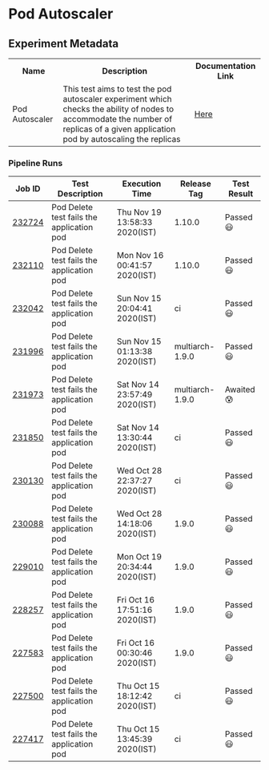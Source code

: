 # Pod Autoscaler

## Experiment Metadata

<table>
<tr>
<th> Name </th>
<th> Description </th>
<th> Documentation Link </th>
</tr>
<tr>
 <td> Pod Autoscaler </td>
 <td> This test aims to test the pod autoscaler experiment which checks the ability of nodes to accommodate the number of replicas of a given application pod by autoscaling the replicas</td>
 <td>  <a href="https://docs.litmuschaos.io/docs/pod-autoscaler/"> Here </a> </td>
 </tr>
 </table>

### Pipeline Runs

| Job ID |   Test Description         | Execution Time | Release Tag   | Test Result   |
 |---------|---------------------------| --------------|--------|--------|
|     <a href= "https://gitlab.mayadata.io/litmuschaos/litmus-e2e/-/jobs/232724">232724</a>           |  Pod Delete test fails the application pod           | Thu Nov 19 13:58:33 2020(IST)  | 1.10.0 | Passed :smiley: |
|     <a href= "https://gitlab.mayadata.io/litmuschaos/litmus-e2e/-/jobs/232110">232110</a>           |  Pod Delete test fails the application pod           | Mon Nov 16 00:41:57 2020(IST)  | 1.10.0 | Passed :smiley: |
|     <a href= "https://gitlab.mayadata.io/litmuschaos/litmus-e2e/-/jobs/232042">232042</a>           |  Pod Delete test fails the application pod           | Sun Nov 15 20:04:41 2020(IST)  | ci | Passed :smiley: |
|     <a href= "https://gitlab.mayadata.io/litmuschaos/litmus-e2e/-/jobs/231996">231996</a>           |  Pod Delete test fails the application pod           | Sun Nov 15 01:13:38 2020(IST)  | multiarch-1.9.0 | Passed :smiley: |
|     <a href= "https://gitlab.mayadata.io/litmuschaos/litmus-e2e/-/jobs/231973">231973</a>           |  Pod Delete test fails the application pod           | Sat Nov 14 23:57:49 2020(IST)  | multiarch-1.9.0 | Awaited :cold_sweat: |
|     <a href= "https://gitlab.mayadata.io/litmuschaos/litmus-e2e/-/jobs/231850">231850</a>           |  Pod Delete test fails the application pod           | Sat Nov 14 13:30:44 2020(IST)  | ci | Passed :smiley: |
|     <a href= "https://gitlab.mayadata.io/litmuschaos/litmus-e2e/-/jobs/230130">230130</a>           |  Pod Delete test fails the application pod           | Wed Oct 28 22:37:27 2020(IST)  | ci | Passed :smiley: |
|     <a href= "https://gitlab.mayadata.io/litmuschaos/litmus-e2e/-/jobs/230088">230088</a>           |  Pod Delete test fails the application pod           | Wed Oct 28 14:18:06 2020(IST)  | 1.9.0 | Passed :smiley: |
|     <a href= "https://gitlab.mayadata.io/litmuschaos/litmus-e2e/-/jobs/229010">229010</a>           |  Pod Delete test fails the application pod           | Mon Oct 19 20:34:44 2020(IST)  | 1.9.0 | Passed :smiley: |
|     <a href= "https://gitlab.mayadata.io/litmuschaos/litmus-e2e/-/jobs/228257">228257</a>           |  Pod Delete test fails the application pod           | Fri Oct 16 17:51:16 2020(IST)  | 1.9.0 | Passed :smiley: |
|     <a href= "https://gitlab.mayadata.io/litmuschaos/litmus-e2e/-/jobs/227583">227583</a>           |  Pod Delete test fails the application pod           | Fri Oct 16 00:30:46 2020(IST)  | 1.9.0 | Passed :smiley: |
|     <a href= "https://gitlab.mayadata.io/litmuschaos/litmus-e2e/-/jobs/227500">227500</a>           |  Pod Delete test fails the application pod           | Thu Oct 15 18:12:42 2020(IST)  | ci | Passed :smiley: |
 |    <a href= "https://gitlab.mayadata.io/litmuschaos/litmus-e2e/-/jobs/227417">227417</a>   |  Pod Delete test fails the application pod           |  Thu Oct 15 13:45:39 2020(IST)     |ci  |Passed :smiley:  |
